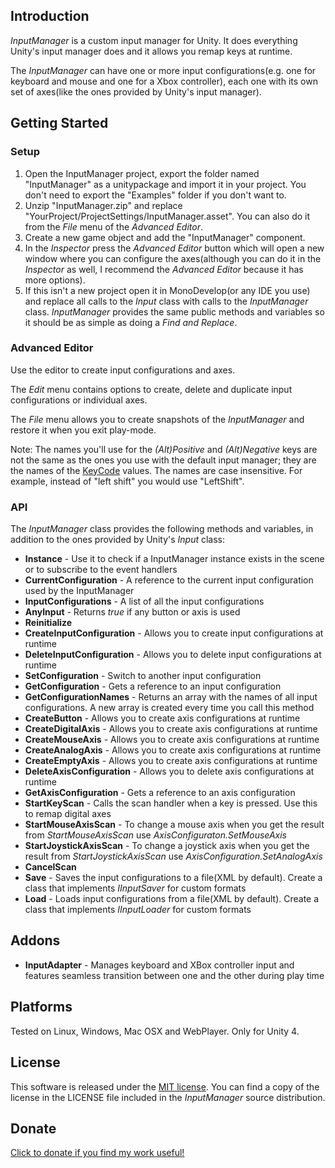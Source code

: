 ## Introduction ##
*InputManager* is a custom input manager for Unity. It does everything Unity's input manager does and it allows you remap keys at runtime.

The *InputManager* can have one or more input configurations(e.g. one for keyboard and mouse and one for a Xbox controller), each one with its own set of axes(like the ones provided by Unity's input manager).

## Getting Started ##
### Setup ###
1. Open the InputManager project, export the folder named "InputManager" as a unitypackage and import it in your project. You don't need to export the "Examples" folder if you don't want to.
2. Unzip "InputManager.zip" and replace "YourProject/ProjectSettings/InputManager.asset". You can also do it from the *File* menu of the *Advanced Editor*.
3. Create a new game object and add the "InputManager" component.
4. In the *Inspector* press the *Advanced Editor* button which will open a new window where you can configure the axes(although you can do it in the *Inspector* as well, I recommend the *Advanced Editor* because it has more options).
5. If this isn't a new project open it in MonoDevelop(or any IDE you use) and replace all calls to the *Input* class with calls to the *InputManager* class. *InputManager* provides the same public methods and variables so it should be as simple as doing a *Find and Replace*.

### Advanced Editor ###
Use the editor to create input configurations and axes. 

The *Edit* menu contains options to create, delete and duplicate input configurations or individual axes.

The *File* menu allows you to create snapshots of the *InputManager* and restore it when you exit play-mode.

Note: The names you'll use for the *(Alt)Positive* and *(Alt)Negative* keys are not the same as the ones you use with the default input manager; they are the names of the [KeyCode](https://docs.unity3d.com/Documentation/ScriptReference/KeyCode.html) values. The names are case insensitive.
For example, instead of "left shift" you would use "LeftShift".

### API ##
The *InputManager* class provides the following methods and variables, in addition to the ones provided by Unity's *Input* class:

- **Instance** - Use it to check if a InputManager instance exists in the scene or to subscribe to the event handlers
- **CurrentConfiguration** - A reference to the current input configuration used by the InputManager
- **InputConfigurations** - A list of all the input configurations
- **AnyInput** - Returns *true* if any button or axis is used
- **Reinitialize**
- **CreateInputConfiguration** - Allows you to create input configurations at runtime
- **DeleteInputConfiguration** - Allows you to delete input configurations at runtime
- **SetConfiguration** - Switch to another input configuration
- **GetConfiguration** - Gets a reference to an input configuration
- **GetConfigurationNames** - Returns an array with the names of all input configurations. A new array is created every time you call this method
- **CreateButton** - Allows you to create axis configurations at runtime
- **CreateDigitalAxis** - Allows you to create axis configurations at runtime
- **CreateMouseAxis** - Allows you to create axis configurations at runtime
- **CreateAnalogAxis** - Allows you to create axis configurations at runtime
- **CreateEmptyAxis** - Allows you to create axis configurations at runtime
- **DeleteAxisConfiguration** - Allows you to delete axis configurations at runtime
- **GetAxisConfiguration** - Gets a reference to an axis configuration
- **StartKeyScan** - Calls the scan handler when a key is pressed. Use this to remap digital axes
- **StartMouseAxisScan** - To change a mouse axis when you get the result from *StartMouseAxisScan* use *AxisConfiguraton.SetMouseAxis*
- **StartJoystickAxisScan** - To change a joystick axis when you get the result from *StartJoystickAxisScan* use *AxisConfiguration.SetAnalogAxis*
- **CancelScan**
- **Save** - Saves the input configurations to a file(XML by default). Create a class that implements *IInputSaver* for custom formats
- **Load** - Loads input configurations from a file(XML by default). Create a class that implements *IInputLoader* for custom formats

## Addons ##
- **InputAdapter** - Manages keyboard and XBox controller input and features seamless transition between one and the other during play time

## Platforms ##
Tested on Linux, Windows, Mac OSX and WebPlayer. Only for Unity 4.

## License ##
This software is released under the [MIT license](http://opensource.org/licenses/MIT). You can find a copy of the license in the LICENSE file included in the *InputManager* source distribution.

## Donate ##
[Click to donate if you find my work useful!](https://www.paypal.com/cgi-bin/webscr?business=geambasu.cristian@yahoo.ro&cmd=_donations&currency_code=EUR&item_name=Custom+input+manager+for+Unity)